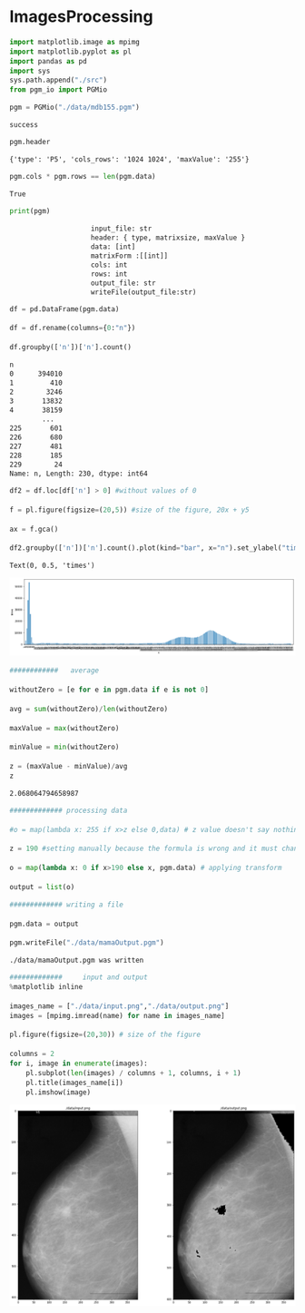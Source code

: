 # ImagesProcessing



```python
import matplotlib.image as mpimg
import matplotlib.pyplot as pl
import pandas as pd
import sys
sys.path.append("./src")
from pgm_io import PGMio
```


```python
pgm = PGMio("./data/mdb155.pgm")
```

    success



```python
pgm.header
```




    {'type': 'P5', 'cols_rows': '1024 1024', 'maxValue': '255'}




```python
pgm.cols * pgm.rows == len(pgm.data)
```




    True




```python
print(pgm)
```

    
                        input_file: str
                        header: { type, matrixsize, maxValue }
                        data: [int]
                        matrixForm :[[int]]
                        cols: int
                        rows: int
                        output_file: str
                        writeFile(output_file:str)
                    



```python
df = pd.DataFrame(pgm.data)

df = df.rename(columns={0:"n"})

df.groupby(['n'])['n'].count()
```




    n
    0      394010
    1         410
    2        3246
    3       13832
    4       38159
            ...  
    225       601
    226       680
    227       481
    228       185
    229        24
    Name: n, Length: 230, dtype: int64




```python
df2 = df.loc[df['n'] > 0] #without values of 0

f = pl.figure(figsize=(20,5)) #size of the figure, 20x + y5

ax = f.gca() 

df2.groupby(['n'])['n'].count().plot(kind="bar", x="n").set_ylabel("times") # Histogram
```




    Text(0, 0.5, 'times')




![png](output_6_1.png)



```python
############   average  

withoutZero = [e for e in pgm.data if e is not 0]

avg = sum(withoutZero)/len(withoutZero)

maxValue = max(withoutZero) 

minValue = min(withoutZero) 

z = (maxValue - minValue)/avg
z 
```




    2.068064794658987




```python
############# processing data

#o = map(lambda x: 255 if x>z else 0,data) # z value doesn't say nothing 

z = 190 #setting manually because the formula is wrong and it must change

o = map(lambda x: 0 if x>190 else x, pgm.data) # applying transform

output = list(o)

```


```python
############# writing a file 

pgm.data = output

pgm.writeFile("./data/mamaOutput.pgm")
```

    ./data/mamaOutput.pgm was written



```python
#############     input and output      
%matplotlib inline

images_name = ["./data/input.png","./data/output.png"]
images = [mpimg.imread(name) for name in images_name]

pl.figure(figsize=(20,30)) # size of the figure

columns = 2
for i, image in enumerate(images):
    pl.subplot(len(images) / columns + 1, columns, i + 1)
    pl.title(images_name[i])
    pl.imshow(image)
```


![png](output_10_0.png)



```python

```

